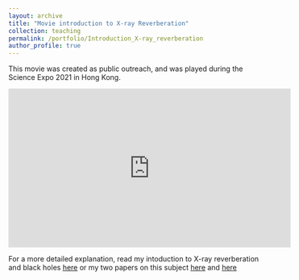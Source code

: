 ```yaml
---
layout: archive
title: "Movie introduction to X-ray Reverberation"
collection: teaching
permalink: /portfolio/Introduction_X-ray_reverberation
author_profile: true
---
```

This movie was created as public outreach, and was played during the Science Expo 2021 in Hong Kong.
<iframe width="560" height="315" src="https://www.youtube.com/embed/QXvJrJnXvqo" title="Introduction to X-ray reverberation" frameborder="0" allow="accelerometer; autoplay=1; clipboard-write; encrypted-media; gyroscope; picture-in-picture" allowfullscreen></iframe>

For a more detailed explanation, read my intoduction to X-ray reverberation and black holes 
<a href="https://gfh112.github.io/Lars/theory/X-ray_reverberation" target="_self">here</a> or my two papers on this subject <a href="https://gfh112.github.io/Lars/publications/X-ray-flourescence" target="_self">here</a> and <a href="https://gfh112.github.io/Lars/publications/X-ray_reverberation" target="_self">here</a>
